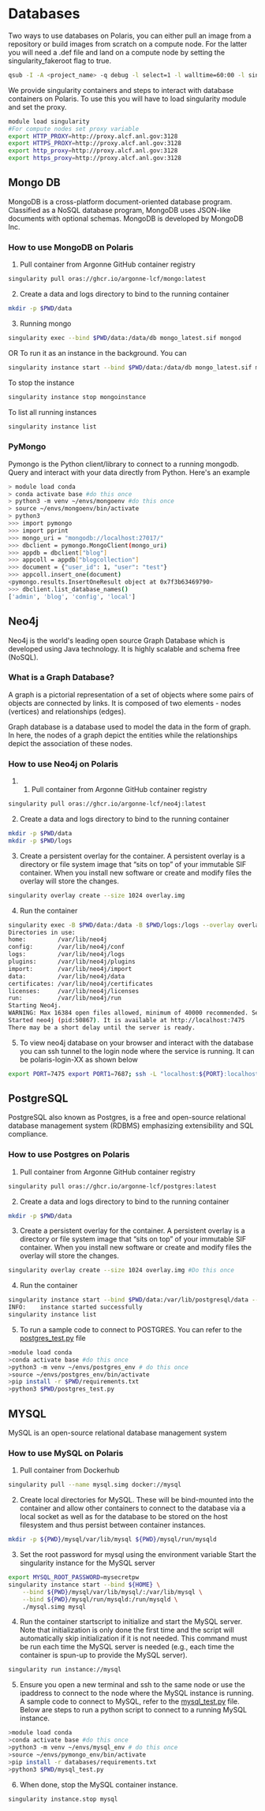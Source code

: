 # Databases

Two ways to use databases on Polaris, you can either pull an image from a repository or build images from scratch on a compute node.
For the latter you will need a .def file and land on a compute node by setting the singularity_fakeroot flag to true.

```bash
qsub -I -A <project_name> -q debug -l select=1 -l walltime=60:00 -l singularity_fakeroot=true -l filesystems=home:eagle:grand
```

We provide singularity containers and steps to interact with database containers on Polaris. To use this you will have to load singularity module and set the proxy.
```bash
module load singularity
#For compute nodes set proxy variable
export HTTP_PROXY=http://proxy.alcf.anl.gov:3128
export HTTPS_PROXY=http://proxy.alcf.anl.gov:3128
export http_proxy=http://proxy.alcf.anl.gov:3128
export https_proxy=http://proxy.alcf.anl.gov:3128
```

## Mongo DB
MongoDB is a cross-platform document-oriented database program. Classified as a NoSQL database program, MongoDB uses JSON-like documents with optional schemas. MongoDB is developed by MongoDB Inc.

### How to use MongoDB on Polaris
1. Pull container from Argonne GitHub container registry
```bash
singularity pull oras://ghcr.io/argonne-lcf/mongo:latest
```

2. Create a data and logs directory to bind to the running container
```bash
mkdir -p $PWD/data
```

3. Running mongo
```bash
singularity exec --bind $PWD/data:/data/db mongo_latest.sif mongod
```
OR
To run it as an instance in the background. You can
```bash
singularity instance start --bind $PWD/data:/data/db mongo_latest.sif mongoinstance
```

To stop the instance
```bash
singularity instance stop mongoinstance
```

To list all running instances
```bash
singularity instance list
```

### PyMongo
Pymongo is the Python client/library to connect to a running mongodb. Query and interact with your data directly from Python. Here's an example

```bash
> module load conda
> conda activate base #do this once
> python3 -m venv ~/envs/mongoenv #do this once
> source ~/envs/mongoenv/bin/activate
> python3
>>> import pymongo 
>>> import pprint
>>> mongo_uri = "mongodb://localhost:27017/" 
>>> dbclient = pymongo.MongoClient(mongo_uri)
>>> appdb = dbclient["blog"]
>>> appcoll = appdb["blogcollection"]
>>> document = {"user_id": 1, "user": "test"}
>>> appcoll.insert_one(document)
<pymongo.results.InsertOneResult object at 0x7f3b63469790>
>>> dbclient.list_database_names()
['admin', 'blog', 'config', 'local']
```

## Neo4j
Neo4j is the world's leading open source Graph Database which is developed using Java technology. It is highly scalable and schema free (NoSQL).

### What is a Graph Database?
A graph is a pictorial representation of a set of objects where some pairs of objects are connected by links. It is composed of two elements - nodes (vertices) and relationships (edges).

Graph database is a database used to model the data in the form of graph. In here, the nodes of a graph depict the entities while the relationships depict the association of these nodes.

### How to use Neo4j on Polaris
1. 1. Pull container from Argonne GitHub container registry
```bash
singularity pull oras://ghcr.io/argonne-lcf/neo4j:latest
```

2. Create a data and logs directory to bind to the running container
```bash
mkdir -p $PWD/data
mkdir -p $PWD/logs
```

3. Create a persistent overlay for the container. A persistent overlay is a directory or file system image that “sits on top” of your immutable SIF container. When you install new software or create and modify files the overlay will store the changes.
```bash
singularity overlay create --size 1024 overlay.img
```

4. Run the container
```bash
singularity exec -B $PWD/data:/data -B $PWD/logs:/logs --overlay overlay.img neo4j_latest.sif neo4j start
Directories in use:
home:         /var/lib/neo4j
config:       /var/lib/neo4j/conf
logs:         /var/lib/neo4j/logs
plugins:      /var/lib/neo4j/plugins
import:       /var/lib/neo4j/import
data:         /var/lib/neo4j/data
certificates: /var/lib/neo4j/certificates
licenses:     /var/lib/neo4j/licenses
run:          /var/lib/neo4j/run
Starting Neo4j.
WARNING: Max 16384 open files allowed, minimum of 40000 recommended. See the Neo4j manual.
Started neo4j (pid:50867). It is available at http://localhost:7475
There may be a short delay until the server is ready.
```
5. To view neo4j database on your browser and interact with the database you can ssh tunnel to the login node where the service is running. It can be polaris-login-XX as shown below

```bash
export PORT=7475 export PORT1=7687; ssh -L "localhost:${PORT}:localhost:${PORT}" -L "localhost:${PORT1}:localhost:${PORT1}" <username>@<polaris-login-01>.alcf.anl.gov
```

## PostgreSQL
PostgreSQL also known as Postgres, is a free and open-source relational database management system (RDBMS) emphasizing extensibility and SQL compliance.

### How to use Postgres on Polaris
1. Pull container from Argonne GitHub container registry
```bash
singularity pull oras://ghcr.io/argonne-lcf/postgres:latest
```

2. Create a data and logs directory to bind to the running container
```bash
mkdir -p $PWD/data
```

3. Create a persistent overlay for the container. A persistent overlay is a directory or file system image that “sits on top” of your immutable SIF container. When you install new software or create and modify files the overlay will store the changes.
```bash
singularity overlay create --size 1024 overlay.img #Do this once
```

4. Run the container
```bash
singularity instance start --bind $PWD/data:/var/lib/postgresql/data --overlay overlay.img postgres_latest.sif postgres
INFO:    instance started successfully
singularity instance list
```

5. To run a sample code to connect to POSTGRES. You can refer to the [postgres_test.py](postgres/postgres_test.py) file
```bash
>module load conda
>conda activate base #do this once
>python3 -m venv ~/envs/postgres_env # do this once
>source ~/envs/postgres_env/bin/activate
>pip install -r $PWD/requirements.txt
>python3 $PWD/postgres_test.py
```
## MYSQL
MySQL is an open-source relational database management system

### How to use MySQL on Polaris
1. Pull container from Dockerhub
```bash
singularity pull --name mysql.simg docker://mysql
```

2. Create local directories for MySQL. These will be bind-mounted into the container and allow other containers to connect to the database via a local socket as well as for the database to be stored on the host filesystem and thus persist between container instances.

```bash
mkdir -p ${PWD}/mysql/var/lib/mysql ${PWD}/mysql/run/mysqld
```

3. Set the root password for mysql using the environment variable Start the singularity instance for the MySQL server

```bash
export MYSQL_ROOT_PASSWORD=mysecretpw
singularity instance start --bind ${HOME} \
    --bind ${PWD}/mysql/var/lib/mysql/:/var/lib/mysql \
    --bind ${PWD}/mysql/run/mysqld:/run/mysqld \
    ./mysql.simg mysql
```

4. Run the container startscript to initialize and start the MySQL server. Note that initialization is only done the first time and the script will automatically skip initialization if it is not needed. This command must be run each time the MySQL server is needed (e.g., each time the container is spun-up to provide the MySQL server).

```bash
singularity run instance://mysql
```

5. Ensure you open a new terminal and ssh to the same node or use the ipaddress to connect to the node where the MySQL instance is running. A sample code to connect to MySQL, refer to the [mysql_test.py](mysql/mysql_test.py) file. Below are steps to run a python script to connect to a running MySQL instance. 
```bash
>module load conda
>conda activate base #do this once
>python3 -m venv ~/envs/mysql_env # do this once
>source ~/envs/pymongo_env/bin/activate
>pip install -r databases/requirements.txt
>python3 $PWD/mysql_test.py
```

6. When done, stop the MySQL container instance.

```bash
singularity instance.stop mysql
```

